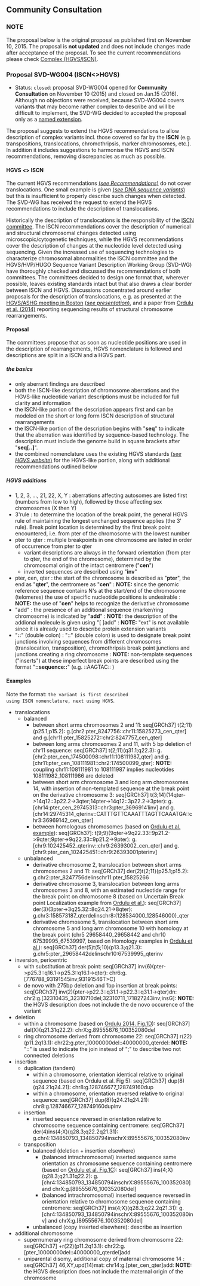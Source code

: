
## Community Consultation

### NOTE

The proposal below is the original proposal as published first on November 10, 2015. The proposal is **not updated** and does not include changes made after acceptance of the proposal. To see the current recommendations please check [Complex (HGVS/ISCN)](../../recommendations/DNA/complex/). 

### Proposal SVD-WG004 (ISCN<>HGVS)

* Status: <code class="spot1">closed</code>: proposal SVD-WG004 opened for **Community Consultation** on November 10 (2015) and closed on Jan.15 (2016). Although no objections were received, because SVD-WG004 covers variants that may become rather complex to describe and will be difficult to implement, the SVD-WG decided to accepted the proposal only as a [named extension](../../background/versioning). 

The proposal suggests to extend the HGVS recommendations to allow description of complex variants incl. those covered so far by the **ISCN** (e.g. transpositions, translocations, chromothripsis, marker chromosomes, etc.). In addition it includes suggestions to harmonise the HGVS and ISCN recommendations, removing discrepancies as much as possible.

#### HGVS <> ISCN

The current HGVS recommendations [(_see Recommendations_)](../../recommendations/general) do not cover translocations. One small example is given [(_see DNA sequence variants_)](http://www.hgvs.org/mutnomen/recs-DNA.html#tra) but this is insufficient to properly describe such changes when detected. The SVD-WG has received the request to extend the HGVS recommendations to include the description of translocations.

Historically the description of translocations is the responsibility of the [ISCN committee](../ISCN). The ISCN recommendations cover the description of numerical and structural chromosomal changes detected using microscopic/cytogenetic techniques, while the HGVS recommendations cover the description of changes at the nucleotide level detected using sequencing. Given the increased use of sequencing technologies to characterize chromosomal abnormalities the ISCN committee and the HGVS/HVP/HUGO Sequence Variant Description Working Group (SVD-WG) have thoroughly checked and discussed the recommendations of both committees. The committees decided to design one format that, wherever possible, leaves existing standards intact but that also draws a clear border between ISCN and HGVS. Discussions concentrated around earlier proposals for the description of translocations, e.g. as presented at the [HGVS/ASHG meeting in Boston](http://onlinelibrary.wiley.com/doi/10.1002/humu.22516/abstract) [(_see presentation_)](http://www.hgvs.org/mutnomen/SVtrans_HGVS2013_PT.pdf), and a paper from [Ordulu et al. (2014)](http://ac.els-cdn.com/S0002929714001724/1-s2.0-S0002929714001724-main.pdf) reporting sequencing results of structural chromosome rearrangements.

#### Proposal

The committees propose that as soon as nucleotide positions are used in the description of rearrangements, HGVS nomenclature is followed and descriptions are split in a ISCN and a HGVS part.

##### the basics

* only aberrant findings are described
* both the ISCN-like description of chromosome aberrations and the HGVS-like nucleotide variant descriptions must be included for full clarity and information
* the ISCN-like portion of the description appears first and can be modeled on the short or long form ISCN description of structural rearrangements
* the ISCN-like portion of the description begins with "**seq**" to indicate that the aberration was identified by sequence-based technology.  The description must include the genome build in square brackets after "**seq[..]**".
* the combined nomenclature uses the existing HGVS standards [(_see HGVS website_)](http://www.HGVS.org/varnomen/) for the HGVS-like portion, along with additional recommendations outlined below

##### HGVS additions

* 1, 2, 3, ..., 21, 22, X, Y
:    aberrations affecting autosomes are listed first (numbers from low to high), followed by those affecting sex chromosomes (X then Y)
* 3'rule
:    to determine the location of the break point, the general HGVS rule of maintaining the longest unchanged sequence applies (the 3' rule). Break point location is determined by the first break point encountered, i.e. from pter of the chromosome with the lowest number
* pter to qter
:    multiple breakpoints in one chromosome are listed in order of occurrence from pter to qter
    * variant descriptions are always in the forward orientation (from pter to qter, the end of the chromosome), determined by the chromosomal origin of the intact centromere ("**cen**")
    * inverted sequences are described using "**inv**"
* pter, cen, qter
:    the start of the chromosome is described as "**pter**", the end as "**qter**", the centromere as "**cen**"
:    **NOTE:**    since the genomic reference sequence contains N's at the start/end of the chromosome (telomeres) the use of specific nucleotide positions is undesirable
:    **NOTE:**    the use of "**cen**" helps to recognize the derivative chromosome
* "add"
:    the presence of an additional sequence (marker/ring chromosome) is indicated by "**add**"
:    **NOTE:**    the description of the addional molecule is given using "[ ]add"
:    **NOTE:**    "ext" is not available since it is already used to describe protein extension variants
* "**::**" (double colon)
:    "::" (double colon) is used to designate break point junctions involving sequences from different chromosomes (translocation, transposition), chromothripsis break point junctions and junctions creating a ring chromosome
:    **NOTE:**    non-template sequences ("inserts") at these imperfect break points are described using the format "**::sequence::**" (e.g. ::AAGTAC:: )

#### Examples

Note the format: <code class="spot1">the variant is first described using ISCN nomenclature, next using HGVS</code>.

* translocations
    * balanced
        * between short arms chromosomes 2 and 11: seq[GRCh37] t(2;11)(p25.1;p15.2): g.[chr2:pter\_8247756::chr11:15825273\_cen\_qter] and g.[chr11:pter\_15825272::chr2:8247757\_cen\_qter]
        * between long arms chromosomes 2 and 11, with 5 bp deletion of chr11 sequence: seq[GRCh37] t(2;11)(q31.1;q22.3): g.[chr2:pter\_cen\_174500098::chr11:108111987\_qter] and g.[chr11:pter\_cen\_108111981::chr2:174500099\_qter]: **NOTE:**    coupling chr11:108111981 to 108111987 implies nucleotides 108111982\_108111986 are deleted
        * between short arm chromosome 3 and long arm chromosomes 14, with insertion of non-templated sequence at the break point on the derivative chromosome 3: seq[GRCh37] t(3;14)(14qter->14q12::3p22.2->3qter;14pter->14q12::3p22.2->3pter): g.[chr14:pter\_cen\_29745313::chr3:pter\_36969141inv] and g.[chr14:29745314\_qterinv::CATTTGTTCAAATTTAGTTCAAATGA::chr3:36969142\_cen\_qter]
        * between homologous chromosomes (based on [Ordulu et al. example](http://ac.els-cdn.com/S0002929714001724/1-s2.0-S0002929714001724-main.pdf)): seq[GRCh37]: t(9;9)(9qter->9q22.33::9p21.2->9qter;9pter->9q22.33::9p21.2->9pter): g.[chr9:102425452\_qterinv::chr9:26393002\_cen\_qter] and g.[chr9:pter\_cen\_102425451::chr9:26393001pterinv]
    * unbalanced
        * derivative chromosome 2, translocation between short arms chromosomes 2 and 11: seq[GRCh37] der(2)t(2;11)(p25.1;p15.2): g.chr2:pter\_8247756delinschr11:pter\_15825266
        * derivative chromosome 3, translocation between long arms chromosomes 3 and 8, with an estimated nucleotide range for the break point on chromosome 8 (based on Uncertain Break point Localization example from [Ordulu et al.](http://ac.els-cdn.com/S0002929714001724/1-s2.0-S0002929714001724-main.pdf)): seq[GRCh37] der(3)(3pter->3q25.32::8q24.21->8qter): g.chr3:158573187\_qterdelinschr8:(128534000\_128546000)\_qter
        * derivative chromosome 5, translocation between short arm chromosome 5 and long arm chromosome 10 with homology at the break point (chr5 29658440\_29658442 and chr10 67539995\_67539997, based on Homology examples in [Ordulu et al.](http://ac.els-cdn.com/S0002929714001724/1-s2.0-S0002929714001724-main.pdf)): seq[GRCh37] der(5)t(5;10)(p13.3;q21.3): g.chr5:pter\_29658442delinschr10:67539995\_qterinv
* inversion, pericentric
    * with substitution at break point: seq[GRCh37] inv(6)(pter->p25.3::q16.1->p25.3::q16.1->qter): chr6:g.[776788\_93191545inv;93191546T>C]
    * de novo with 275bp deletion and 1bp insertion at break points: seq[GRCh37] inv(2)(pter->p22.3::q31.1->p22.3::q31.1->qter)dn: chr2:g.[32310435\_32310710del;32310711\_171827243inv;insG]: **NOTE:**    the HGVS description does not include the de novo occurence of the variant
* deletion
    * within a chromosome (based on [Ordulu 2014. Fig.1D](http://ac.els-cdn.com/S0002929714001724/1-s2.0-S0002929714001724-main.pdf)): seq[GRCh37] del(X)(q21.31q22.2): chrX:g.89555676\_100352080del
    * ring chromosome derived from chromosome 22: seq[GRCh37] r(22)(p11.2q13.1): chr22:g.pter\_10000000del::40000000\_qterdel: **NOTE:**    "::" is used to indicate the join instead of ";" to describe two not connected deletions
* insertion
    * duplication  (tandem)
        * within a chromosome, orientation identical relative to original sequence (based on Ordulu et al. Fig 5): seq[GRCh37] dup(8)(q24.21q24.21): chr8:g.128746677\_128749160dup
        * within a chromosome, orientation reversed relative to original sequence: seq[GRCh37] dup(8)(q24.21q24.21): chr8:g.128746677\_128749160dupinv
    * insertion
        * inserted sequence reversed in orientation relative to chromosome sequence containing centromere: seq[GRCh37] der(4)ins(4;X)(q28.3;q22.2q21.31): g.chr4:134850793\_134850794inschrX:89555676\_100352080inv
    * transposition
        * balanced  (deletion + insertion elsewhere)
            * (balanced intrachromosomal) inserted sequence same orientation as chromosome sequence containing centromere (based on [Ordulu et al. Fig.1C](http://ac.els-cdn.com/S0002929714001724/1-s2.0-S0002929714001724-main.pdf)): seq[GRCh37] ins(4;X)(q28.3;q21.31q22.2): g.[chr4:134850793\_134850794inschrX:89555676\_100352080] and chrX:g.[89555676\_100352080del]
            * (balanced intrachromosomal) inserted sequence reversed in orientation relative to chromosome sequence containing centromere: seq[GRCh37] ins(4;X)(q28.3;q22.2q21.31): g.[chr4:134850793\_134850794inschrX:89555676\_100352080inv] and chrX:g.[89555676\_100352080del]
        * unbalanced  (copy inserted elsewhere): describe as insertion
* additional chromosome
    * supernumerary ring chromosome derived from chromosome 22: seq[GRCh37] +r(22)(p11.2q13.1): chr22:g.[pter\_10000000del::40000000\_qterdel]add
    * uniparental disomy, additional copy of maternal chromosome 14 : seq[GRCh37] 46,XY,upd(14)mat: chr14:g.[pter\_cen\_qter]add: **NOTE:**    the HGVS description does not include the maternal origin of the chromosome